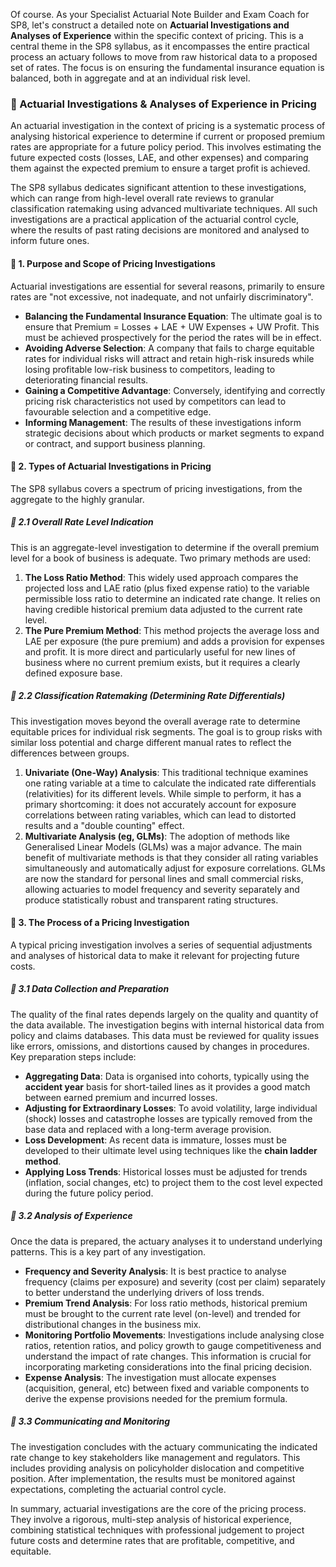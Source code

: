 Of course. As your Specialist Actuarial Note Builder and Exam Coach for SP8, let's construct a detailed note on **Actuarial Investigations and Analyses of Experience** within the specific context of pricing. This is a central theme in the SP8 syllabus, as it encompasses the entire practical process an actuary follows to move from raw historical data to a proposed set of rates. The focus is on ensuring the fundamental insurance equation is balanced, both in aggregate and at an individual risk level.

### **📗 Actuarial Investigations & Analyses of Experience in Pricing**

An actuarial investigation in the context of pricing is a systematic process of analysing historical experience to determine if current or proposed premium rates are appropriate for a future policy period. This involves estimating the future expected costs (losses, LAE, and other expenses) and comparing them against the expected premium to ensure a target profit is achieved.

The SP8 syllabus dedicates significant attention to these investigations, which can range from high-level overall rate reviews to granular classification ratemaking using advanced multivariate techniques. All such investigations are a practical application of the actuarial control cycle, where the results of past rating decisions are monitored and analysed to inform future ones.

#### **🔹 1\. Purpose and Scope of Pricing Investigations**

Actuarial investigations are essential for several reasons, primarily to ensure rates are "not excessive, not inadequate, and not unfairly discriminatory".

* **Balancing the Fundamental Insurance Equation**: The ultimate goal is to ensure that Premium \= Losses \+ LAE \+ UW Expenses \+ UW Profit. This must be achieved prospectively for the period the rates will be in effect.  
* **Avoiding Adverse Selection**: A company that fails to charge equitable rates for individual risks will attract and retain high-risk insureds while losing profitable low-risk business to competitors, leading to deteriorating financial results.  
* **Gaining a Competitive Advantage**: Conversely, identifying and correctly pricing risk characteristics not used by competitors can lead to favourable selection and a competitive edge.  
* **Informing Management**: The results of these investigations inform strategic decisions about which products or market segments to expand or contract, and support business planning.

#### **🔹 2\. Types of Actuarial Investigations in Pricing**

The SP8 syllabus covers a spectrum of pricing investigations, from the aggregate to the highly granular.

##### **🔸 2.1 Overall Rate Level Indication**

This is an aggregate-level investigation to determine if the overall premium level for a book of business is adequate. Two primary methods are used:

1. **The Loss Ratio Method**: This widely used approach compares the projected loss and LAE ratio (plus fixed expense ratio) to the variable permissible loss ratio to determine an indicated rate change. It relies on having credible historical premium data adjusted to the current rate level.  
2. **The Pure Premium Method**: This method projects the average loss and LAE per exposure (the pure premium) and adds a provision for expenses and profit. It is more direct and particularly useful for new lines of business where no current premium exists, but it requires a clearly defined exposure base.

##### **🔸 2.2 Classification Ratemaking (Determining Rate Differentials)**

This investigation moves beyond the overall average rate to determine equitable prices for individual risk segments. The goal is to group risks with similar loss potential and charge different manual rates to reflect the differences between groups.

1. **Univariate (One-Way) Analysis**: This traditional technique examines one rating variable at a time to calculate the indicated rate differentials (relativities) for its different levels. While simple to perform, it has a primary shortcoming: it does not accurately account for exposure correlations between rating variables, which can lead to distorted results and a "double counting" effect.  
2. **Multivariate Analysis (eg, GLMs)**: The adoption of methods like Generalised Linear Models (GLMs) was a major advance. The main benefit of multivariate methods is that they consider all rating variables simultaneously and automatically adjust for exposure correlations. GLMs are now the standard for personal lines and small commercial risks, allowing actuaries to model frequency and severity separately and produce statistically robust and transparent rating structures.

#### **🔹 3\. The Process of a Pricing Investigation**

A typical pricing investigation involves a series of sequential adjustments and analyses of historical data to make it relevant for projecting future costs.

##### **🔸 3.1 Data Collection and Preparation**

The quality of the final rates depends largely on the quality and quantity of the data available. The investigation begins with internal historical data from policy and claims databases. This data must be reviewed for quality issues like errors, omissions, and distortions caused by changes in procedures. Key preparation steps include:

* **Aggregating Data**: Data is organised into cohorts, typically using the **accident year** basis for short-tailed lines as it provides a good match between earned premium and incurred losses.  
* **Adjusting for Extraordinary Losses**: To avoid volatility, large individual (shock) losses and catastrophe losses are typically removed from the base data and replaced with a long-term average provision.  
* **Loss Development**: As recent data is immature, losses must be developed to their ultimate level using techniques like the **chain ladder method**.  
* **Applying Loss Trends**: Historical losses must be adjusted for trends (inflation, social changes, etc) to project them to the cost level expected during the future policy period.

##### **🔸 3.2 Analysis of Experience**

Once the data is prepared, the actuary analyses it to understand underlying patterns. This is a key part of any investigation.

* **Frequency and Severity Analysis**: It is best practice to analyse frequency (claims per exposure) and severity (cost per claim) separately to better understand the underlying drivers of loss trends.  
* **Premium Trend Analysis**: For loss ratio methods, historical premium must be brought to the current rate level (on-level) and trended for distributional changes in the business mix.  
* **Monitoring Portfolio Movements**: Investigations include analysing close ratios, retention ratios, and policy growth to gauge competitiveness and understand the impact of rate changes. This information is crucial for incorporating marketing considerations into the final pricing decision.  
* **Expense Analysis**: The investigation must allocate expenses (acquisition, general, etc) between fixed and variable components to derive the expense provisions needed for the premium formula.

##### **🔸 3.3 Communicating and Monitoring**

The investigation concludes with the actuary communicating the indicated rate change to key stakeholders like management and regulators. This includes providing analysis on policyholder dislocation and competitive position. After implementation, the results must be monitored against expectations, completing the actuarial control cycle.

In summary, actuarial investigations are the core of the pricing process. They involve a rigorous, multi-step analysis of historical experience, combining statistical techniques with professional judgement to project future costs and determine rates that are profitable, competitive, and equitable.

